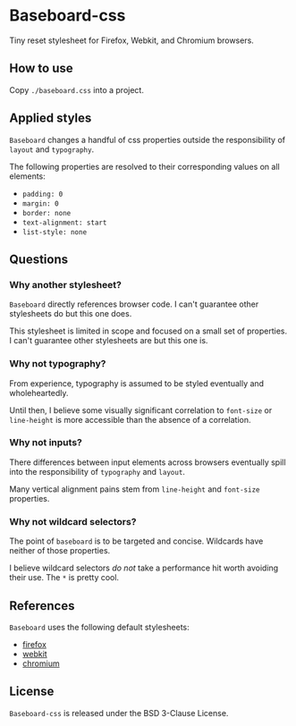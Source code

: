 # Baseboard-css

Tiny reset stylesheet for Firefox, Webkit, and Chromium browsers.

## How to use

Copy `./baseboard.css` into a project.

## Applied styles

`Baseboard` changes a handful of css properties outside the responsibility of `layout` and `typography`.

The following properties are resolved to their corresponding values on all elements:
- `padding: 0`
- `margin: 0`
- `border: none`
- `text-alignment: start`
- `list-style: none`

## Questions

### Why another stylesheet?

`Baseboard` directly references browser code. I can't guarantee other stylesheets do but this one does.

This stylesheet is limited in scope and focused on a small set of properties. I can't guarantee other stylesheets are but this one is.

### Why not typography?

From experience, typography is assumed to be styled eventually and wholeheartedly.

Until then, I believe some visually significant correlation to `font-size` or `line-height` is more accessible than the absence of a correlation.

### Why not inputs?

There differences between input elements across browsers eventually spill into the responsibility of `typography` and `layout`.

Many vertical alignment pains stem from `line-height` and `font-size` properties.

### Why not wildcard selectors?

The point of `baseboard` is to be targeted and concise. Wildcards have neither of those properties. 

I believe wildcard selectors _do not_ take a performance hit worth avoiding their use. The `*` is pretty cool.

## References

`Baseboard` uses the following default stylesheets:
- [firefox](https://searchfox.org/mozilla-central/source/layout/style/res/html.css)
- [webkit](https://github.com/WebKit/WebKit/blob/main/Source/WebCore/css/html.css)
- [chromium](https://chromium.googlesource.com/chromium/blink/+/master/Source/core/css/html.css)

## License

`Baseboard-css` is released under the BSD 3-Clause License.
